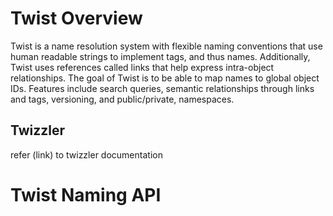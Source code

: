 # Twist Overview

Twist is a name resolution system with flexible naming conventions that use human readable strings to implement tags, and thus names. Additionally, Twist uses references called links that help express intra-object relationships. The goal of Twist is to be able to map names to global object IDs. Features include search queries, semantic relationships through links and tags, versioning, and public/private, namespaces.

## Twizzler

refer (link) to twizzler documentation

# Twist Naming API